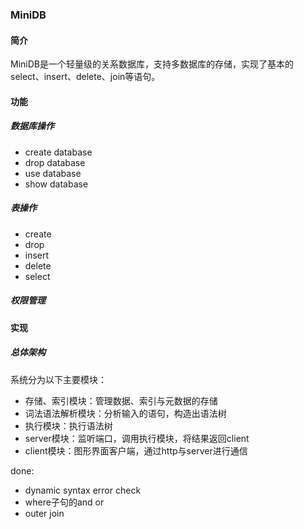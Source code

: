 ### MiniDB



#### 简介

MiniDB是一个轻量级的关系数据库，支持多数据库的存储，实现了基本的select、insert、delete、join等语句。



#### 功能

##### 数据库操作

+ create database
+ drop database
+ use database
+ show database



##### 表操作

+ create
+ drop
+ insert
+ delete
+ select



##### 权限管理





#### 实现

##### 总体架构

系统分为以下主要模块：

+ 存储、索引模块：管理数据、索引与元数据的存储
+ 词法语法解析模块：分析输入的语句，构造出语法树
+ 执行模块：执行语法树
+ server模块：监听端口，调用执行模块，将结果返回client
+ client模块：图形界面客户端，通过http与server进行通信



done: 
- dynamic syntax error check
- where子句的and or
- outer join
